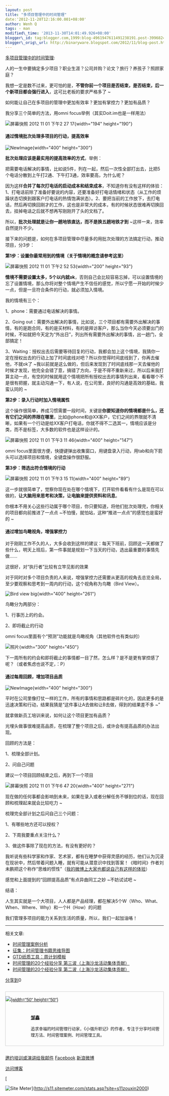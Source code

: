 ```yaml
--- 
layout: post 
title: "多项目管理中的时间管理" 
date:'2012-11-28T12:16:00.001+08:00' 
author: Wenh Q
tags: - man
modified\_time: '2013-11-30T14:01:49.926+08:00' 
blogger\_id: tag:blogger.com,1999:blog-4961947611491238191.post-3996824821907604418
blogger\_orig\_url: http://binaryware.blogspot.com/2012/11/blog-post.html
---
```

[多项目管理中的时间管理](http://www.gtdlife.com/2012/2997/time-management-in-multiple-projects/?utm_source=rss&utm_medium=rss&utm_campaign=time-management-in-multiple-projects):

人的一生中要搞定多少项目？职业生涯？公司并购？论文？旅行？养孩子？照顾家庭？

我想一定是数不过来，更可怕的是，**不管你前一个项目是否结束，是否结束，后一个新项目都会强行进入**，这可比老板的要求严格多了
~

如何能让自己在多项目的管理中更加有效率？更加有掌控力？更加有品质？

我分享三个简单的方法，用omni focus举例（其实Doit.im也是一样用法）

![屏幕快照 2012 11 01 下午2 27
17](http://www.gtdlife.com/wp-content/uploads/2012/11/%E5%B1%8F%E5%B9%95%E5%BF%AB%E7%85%A7-2012-11-01-%E4%B8%8B%E5%8D%882.27.17.png){width="194"
height="190"}


#### 通过情境批次处理多项目的行动，提高效率

![NewImage](http://www.gtdlife.com/wp-content/uploads/2012/11/NewImage1.png){width="400"
height="300"}

**批次处理应该是最实用的提高效率的方式**，举例：

把需要电话解决的事情，比如说5件，列在一起，然后一次性全部打出去，比把5个电话分散到上午打2通、下午打3通，效率要高，为什么呢？

因为这样**合并了每次打电话的启动成本和结束成本**，不知道你有没有这样的体验：1、打电话前除了准备好要说的内容，还要准备好打电话情绪和状态（从工作的烦躁状态切换到跟客户打电话的热情饱满状态）。2、要把当前的工作放下，去打电话，然后再切换回刚才的工作，这也是非常大的成本，有的时候状态很难再切换回去，挂掉电话之后就不想再写刚刚开了头的文档了。

所以，**批次处理就是让你一趟地铁直达，而不是换五趟地铁才到**
~这样一来，效率自然提升不少。

接下来的问题是，如何在多项目管理中尽量多的用批次处理的方法搞定行动，推动项目，分3步：

**第1步：设置你最常用到的情境（关于情境的概念请参考这里）**

![屏幕快照 2012 11 01 下午2 52
53](http://www.gtdlife.com/wp-content/uploads/2012/11/%E5%B1%8F%E5%B9%95%E5%BF%AB%E7%85%A7-2012-11-01-%E4%B8%8B%E5%8D%882.52.53.png){width="200"
height="93"}

**情境不需要设置太多，5个以内就ok**，否则自己会比较容易忘掉，可以设置情境的忘了设置情境，那么你将对整个情境产生不信任的感觉，所以宁愿一开始的时候少一点，但是一旦符合条件的行动，就必须加入情境。

我的情境有三个：

1、phone：需要通过电话解决的事情。

2、Going
out：需要外出解决的事情，比如说，三个项目都有需要外出解决的事情，有的是跑合同，有的是买材料，有的是拜访客户，那么当你今天必须要出门的时候，不如就把今天定为“外出日”，列出所有需要外出解决的事情，出一趟门，全部搞定！

3、Waiting：授权出去后需要等待回复的行动，我都会加上这个情境，我猜你一定在授权出去的行动上加了时间底线对吧？所以你觉得时间底线到了，你再去催他，不就ok了
~我以前就是这么做的，但后来发现到了时间底线那一天去催他的时候才发现，他完全会错了意，搞错了方向，于是不得不重新来过，所以后来我打算主动一点，有空的时候就用这个情境把所有授权出去的事情列出来，看看哪个不是很有把握，就主动沟通一下，有人说，在公司里，良好的沟通是高效的基础，我蛮认同的
~

**第2步：录入行动时加入情境属性**

这个操作很简单，养成习惯需要一段时间，关键是**你要知道你的情境都是什么，还有它们之间的界限在哪里**，比如@phone和@XX客户，它们之间的界限就不清晰，如果有一个行动是给XX客户打电话，你就不得不二选其一，情境应该是分类，而不是标签，大多数的软件也是这样设计的。

![屏幕快照 2012 11 01 下午3 11
46](http://www.gtdlife.com/wp-content/uploads/2012/11/%E5%B1%8F%E5%B9%95%E5%BF%AB%E7%85%A7-2012-11-01-%E4%B8%8B%E5%8D%883.11.461.png){width="400"
height="147"}

omni
focus里面很方便，快捷键弹出收集窗口，用键盘录入行动，用tab和向下箭头可以选择项目和情境，全键盘操作很舒服。

**第3步：筛选出符合情境的行动**

![屏幕快照 2012 11 01 下午3 15
11](http://www.gtdlife.com/wp-content/uploads/2012/11/%E5%B1%8F%E5%B9%95%E5%BF%AB%E7%85%A7-2012-11-01-%E4%B8%8B%E5%8D%883.15.11.png){width="400"
height="89"}

这一步就很简单了，觉察你现在处在哪个情境下，打开软件看看有什么是现在可以做的，**让大脑用来思考和决策，让电脑来提供资料和讯息**。

你根本不用关心这些行动属于哪个项目，你只要知道，将他们批次处理完，你相关的项目都向前推进了一点点
~不怕慢，就怕站，这种“推进一点点”的感觉也是蛮好的
~


#### 通过增加鸟瞰视角，增强掌控力

对于刚刚工作不久的人，大多会收到这样的建议：每天下班前，回顾这一天都做了些什么，明天上班后，第一件事就是规划一下当天的行动，选出最重要的事情先做……

这很好，对“执行者”比较有立竿见影的效果

对于同时对多个项目负责的人来说，增强掌控力还需要从更高的视角去总览全局，至少要观察和思考到一周内的行动，这个视角称为鸟瞰（Bird
View）。

![Bird view
big](http://www.gtdlife.com/wp-content/uploads/2012/11/bird-view-big.jpeg){width="400"
height="261"}

鸟瞰分为两部分：

1、行事历上的约会。

2、即将截止的行动

omni focus里面有个“预测”功能就是鸟瞰视角（其他软件也有类似的）

![照片](http://www.gtdlife.com/wp-content/uploads/2012/11/%E7%85%A7%E7%89%87.jpg){width="300"
height="450"}

下一周所有的约会和即将截止的事情都一目了然，怎么样？是不是更有掌控感了呢？（或者焦虑也说不定，：P）


#### 通过每周回顾，增加项目品质

![NewImage](http://www.gtdlife.com/wp-content/uploads/2012/11/NewImage2.png){width="400"
height="300"}

平时在公司里像打仗一样的工作，所有的事情和思路都是碎片化的，因此更多的是迅速决策和行动，结果我猜是“这件事让A去做和让B去做，得到的结果差不多
~”

就拿做新员工培训来说，如何让这个项目更加有品质？

光埋头做事很难提高品质，在梳理了整个项目之后，或许会有提高品质的办法出现。

回顾的方法是：

1、梳理全部计划。

2、问自己问题

建议一个项目回顾结束之后，再到下一个项目

![屏幕快照 2012 11 01 下午6 47
20](http://www.gtdlife.com/wp-content/uploads/2012/11/%E5%B1%8F%E5%B9%95%E5%BF%AB%E7%85%A7-2012-11-01-%E4%B8%8B%E5%8D%886.47.201.png){width="400"
height="271"}

现在做的任何事都会影响到未来，如果在录入或者分解任务不够到位的话，现在回顾和梳理起来就会比较吃力
~

梳理完全部计划之后问自己三个问题：

1、有哪些地方还可以授权？

2、下周我要重点关注什么？

3、做这件事除了现在的方法，有没有更好的？

我听说有些科学家和作家、艺术家，都有在睡梦中获得灵感的经历，他们认为沉浸在现状中，然后带着问题入睡，就有可能从潜意识中找到答案！《暗时间》作者刘未鹏把这个称作“思维的惯性”（[我的微博上大家也都说自己有这样的体验](http://weibo.com/1299075611/z3bVOkk4n?type=repost)）

感觉和上面提到的“回顾提高品质”有点异曲同工之妙
~不妨试试吧
~

结语：

人生其实就是一个大项目，人人都是产品经理，都在解决5个W（Who、What、When、Where、Why）和一个H（How）的问题

我们管理多项目的能力关系到生活的质量，所以，我们一起加油咯！




------------------------------------------------------------------------

相关文章:


-   [时间管理案例分析](http://www.gtdlife.com/tmcase/ "Permanent Link: 时间管理案例分析")
-   [征集：时间管理书籍思维导图](http://www.gtdlife.com/2011/2268/%e5%be%81%e9%9b%86%ef%bc%9a%e6%97%b6%e9%97%b4%e7%ae%a1%e7%90%86%e4%b9%a6%e7%b1%8d%e6%80%9d%e7%bb%b4%e5%af%bc%e5%9b%be/ "Permanent Link: 征集：时间管理书籍思维导图")
-   [GTD纸质工具：周计划模板](http://www.gtdlife.com/2008/1016/weekly-plan-template/ "Permanent Link: GTD纸质工具：周计划模板")
-   [时间管理的20个经验分享
    第三波（上海沙龙活动集体贡献）](http://www.gtdlife.com/2010/2012/time-management-experience-20-3/ "Permanent Link: 时间管理的20个经验分享 第三波（上海沙龙活动集体贡献）")
-   [时间管理的20个经验分享
    第二波（上海沙龙活动集体贡献）](http://www.gtdlife.com/2010/1700/time-management-experience-20-2/ "Permanent Link: 时间管理的20个经验分享 第二波（上海沙龙活动集体贡献）")

<div>

[分享到](http://www.bshare.cn/ "分享到")[](javascript:void(0); "分享到QQ空间")[](javascript:void(0); "分享到新浪微博")[](javascript:void(0); "分享到人人网")[](javascript:void(0); "分享到腾讯微博")[](javascript:void(0); "分享到豆瓣")[](http://www.blogger.com/blog-this.g "更多平台")0

</div>




<div
style="border: 1px solid #cccccc; font-family: Arial; font-size: 14px; margin-bottom: 27px; margin-left: auto; margin-right: auto; margin-top: 27px;">

<div style="margin: 0px; overflow-x: hidden; overflow-y: hidden;">

[![](http://www.gtdlife.com/wp-content/uploads/2012/03/myAvatar-e1332553676385.png){width="50"
height="50"}](http://www.gtdlife.com/)

<div
style="line-height: 23px; margin-bottom: 0px; margin-left: 80px; margin-right: 0px; margin-top: 0px; text-align: left;">

<div
style="margin: 0px; padding-bottom: 10px; padding-left: 0px; padding-right: 10px; padding-top: 10px;">

<div style="font-size: 14px; margin: 0px;">

**[邹鑫](http://www.gtdlife.com/)**

</div>

<div style="font-size: 13px; line-height: 20px; margin: 0px;">

追求幸福的时间管理行动家，《小强升职记》的作者，专注于分享时间管理方法、时间管理案例、时间管理工具。

</div>

</div>

</div>

</div>

</div>

[邀约培训或演讲](http://www.gtdlife.com/%E8%81%94%E7%B3%BB%E6%88%91/)[给我邮件](mailto:zouxin2000@gmail.com)
[Facebook](http://www.facebook.com/zouxin2000)
[新浪微博](http://www.weibo.com/gtdlife)

[访问博客](http://www.gtdlife.com/)



[

![Site
Meter](http://s11.sitemeter.com/meter.asp?site=s11zouxin2000)](http://s11.sitemeter.com/stats.asp?site=s11zouxin2000)




